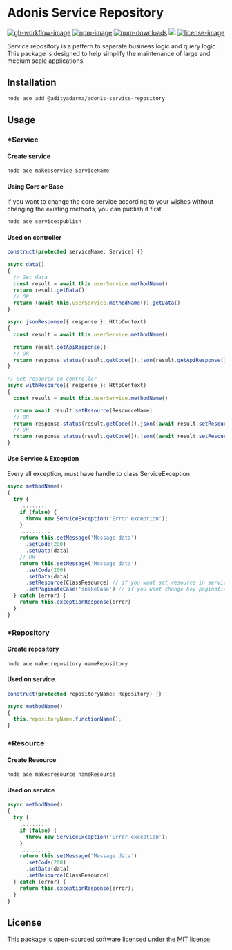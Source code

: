 # Adonis Service Repository

[![gh-workflow-image]][gh-workflow-url] [![npm-image]][npm-url] [![npm-downloads]][npm-downloads] ![][typescript-image] [![license-image]][license-url]

Service repository is a pattern to separate business logic and query logic. This package is designed to help simplify the maintenance of large and medium scale applications.

## Installation

```sh
node ace add @adityadarma/adonis-service-repository
```

## Usage

### \*Service

#### Create service

```bash
node ace make:service ServiceName
```

#### Using Core or Base

If you want to change the core service according to your wishes without changing the existing methods, you can publish it first.

```bash
node ace service:publish
```

#### Used on controller

```ts
construct(protected serviceName: Service) {}

async data()
{
  // Get data
  const result = await this.userService.methodName()
  return result.getData()
  // OR
  return (await this.userService.methodName()).getData()
}

async jsonResponse({ response }: HttpContext)
{
  const result = await this.userService.methodName()

  return result.getApiResponse()
  // OR
  return response.status(result.getCode()).json(result.getApiResponse())
}

// Set resource on controller
async withResource({ response }: HttpContext)
{
  const result = await this.userService.methodName()

  return await result.setResource(ResourceName)
  // OR
  return response.status(result.getCode()).json((await result.setResource(UserResource)).getApiResponse())
  // OR
  return response.status(result.getCode()).json((await result.setResource(UserResource)).withoutCode().getApiResponse())
}
```

#### Use Service & Exception

Every all exception, must have handle to class ServiceException

```ts
async methodName()
{
  try {
    .........
    if (false) {
      throw new ServiceException('Error exception');
    }
    ..........
    return this.setMessage('Message data')
      .setCode(200)
      .setData(data)
    // OR
    return this.setMessage('Message data')
      .setCode(200)
      .setData(data)
      .setResource(ClassResource) // if you want set resource in service
      .setPaginateCase('snakeCase') // if you want change key pagination case
  } catch (error) {
    return this.exceptionResponse(error)
  }
}
```

### \*Repository

#### Create repository

```bash
node ace make:repository nameRepository
```

#### Used on service

```ts
construct(protected repositoryName: Repository) {}

async methodName()
{
  this.repositoryName.functionName();
}
```

### \*Resource

#### Create Resource

```bash
node ace make:resource nameResource
```

#### Used on service

```ts
async methodName()
{
  try {
    .........
    if (false) {
      throw new ServiceException('Error exception');
    }
    ..........
    return this.setMessage('Message data')
      .setCode(200)
      .setData(data)
      .setResource(ClassResource)
  } catch (error) {
    return this.exceptionResponse(error);
  }
}
```

## License

This package is open-sourced software licensed under the [MIT license](LICENSE.md).

[gh-workflow-image]: https://img.shields.io/github/actions/workflow/status/adityadarma/adonis-service-repository/release.yml?style=for-the-badge
[gh-workflow-url]: https://github.com/adityadarma/adonis-service-repository/actions/workflows/release.yml 'Github action'
[npm-image]: https://img.shields.io/npm/v/@adityadarma/adonis-service-repository/latest.svg?style=for-the-badge&logo=npm
[npm-url]: https://www.npmjs.com/package/@adityadarma/adonis-service-repository/v/latest 'npm'
[typescript-image]: https://img.shields.io/badge/Typescript-294E80.svg?style=for-the-badge&logo=typescript
[license-url]: LICENSE.md
[license-image]: https://img.shields.io/github/license/adityadarma/adonis-service-repository?style=for-the-badge
[npm-downloads]: https://img.shields.io/npm/dm/@adityadarma/adonis-service-repository.svg?style=for-the-badge
[count-downloads]: https://npmcharts.com/compare/@adityadarma/adonis-service-repository?minimal=true
